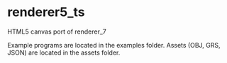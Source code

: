 # renderer5_ts
HTML5 canvas port of renderer_7

Example programs are located in the examples folder. Assets (OBJ, GRS, JSON) are located in the assets folder.
